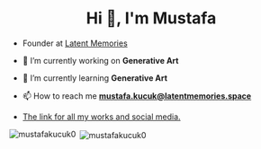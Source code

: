 <h1 align="center">Hi 👋, I'm Mustafa</h1>

- Founder at [Latent Memories](https://latentmemories.space)

- 🔭 I’m currently working on **Generative Art**

- 🌱 I’m currently learning **Generative Art**

- 📫 How to reach me **mustafa.kucuk@latentmemories.space**

- [The link for all my works and social media.](https://bento.me/mustafakucuk)

<p><img align="left" src="https://github-readme-stats.vercel.app/api/top-langs/?username=mustafakucuk0&layout=compact&hide=html" alt="mustafakucuk0" /></p>

<p>&nbsp;<img align="center" src="https://github-readme-stats.vercel.app/api?username=mustafakucuk0&show_icons=true" alt="mustafakucuk0" /></p>
